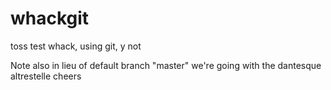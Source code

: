 # whackgit
toss test whack, using git, y not

Note also in lieu of default branch "master" we're going with the dantesque altrestelle
cheers
